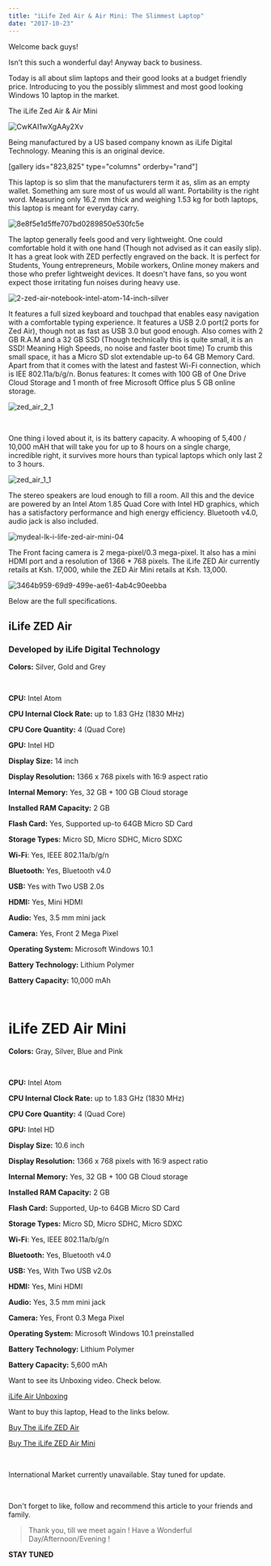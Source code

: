 ```yaml
---
title: "iLife Zed Air & Air Mini: The Slimmest Laptop"
date: "2017-10-23"
---
```


Welcome back guys!

Isn't this such a wonderful day! Anyway back to business.

Today is all about slim laptops and their good looks at a budget friendly price. Introducing to you the possibly slimmest and most good looking Windows 10 laptop in the market.

The iLife Zed Air & Air Mini

![CwKAI1wXgAAy2Xv](images/cwkai1wxgaay2xv.jpg)

Being manufactured by a US based company known as iLife Digital Technology. Meaning this is an original device.

\[gallery ids="823,825" type="columns" orderby="rand"\]

This laptop is so slim that the manufacturers term it as, slim as an empty wallet. Something am sure most of us would all want. Portability is the right word. Measuring only 16.2 mm thick and weighing 1.53 kg for both laptops, this laptop is meant for everyday carry.

![8e8f5e1d5ffe707bd0289850e530fc5e](images/8e8f5e1d5ffe707bd0289850e530fc5e.jpg)

The laptop generally feels good and very lightweight. One could comfortable hold it with one hand (Though not advised as it can easily slip). It has a great look with ZED perfectly engraved on the back. It is perfect for Students, Young entrepreneurs, Mobile workers, Online money makers and those who prefer lightweight devices. It doesn't have fans, so you wont expect those irritating fun noises during heavy use.

![2-zed-air-notebook-intel-atom-14-inch-silver](images/2-zed-air-notebook-intel-atom-14-inch-silver.jpg)

It features a full sized keyboard and touchpad that enables easy navigation with a comfortable typing experience. It features a USB 2.0 port(2 ports for Zed Air), though not as fast as USB 3.0 but good enough. Also comes with 2 GB R.A.M and a 32 GB SSD (Though technically this is quite small, it is an SSD! Meaning High Speeds, no noise and faster boot time) To crumb this small space, it has a Micro SD slot extendable up-to 64 GB Memory Card. Apart from that it comes with the latest and fastest Wi-Fi connection, which is IEE 802.11a/b/g/n. Bonus features: It comes with 100 GB of One Drive Cloud Storage and 1 month of free Microsoft Office plus 5 GB online storage.

![zed_air_2_1](images/zed_air_2_11.png)

 

One thing i loved about it, is its battery capacity. A whooping of 5,400 / 10,000 mAH that will take you for up to 8 hours on a single charge, incredible right, it survives more hours than typical laptops which only last 2 to 3 hours.

![zed_air_1_1](images/zed_air_1_1.png)

The stereo speakers are loud enough to fill a room. All this and the device are powered by an Intel Atom 1.85 Quad Core with Intel HD graphics, which has a satisfactory performance and high energy efficiency. Bluetooth v4.0, audio jack is also included.

![mydeal-lk-i-life-zed-air-mini-04](images/mydeal-lk-i-life-zed-air-mini-04.jpg)

The Front facing camera is 2 mega-pixel/0.3 mega-pixel. It also has a mini HDMI port and a resolution of 1366 \* 768 pixels. The iLife ZED Air currently retails at Ksh. 17,000, while the ZED Air Mini retails at Ksh. 13,000.

![3464b959-69d9-499e-ae61-4ab4c90eebba](images/3464b959-69d9-499e-ae61-4ab4c90eebba.jpg)

Below are the full specifications.

## iLife ZED Air

### Developed by iLife Digital Technology

**Colors:** Silver, Gold and Grey

 

**CPU:** Intel Atom

**CPU Internal Clock Rate:** up to 1.83 GHz (1830 MHz)

**CPU Core Quantity:** 4 (Quad Core)

**GPU:** Intel HD

**Display Size:** 14 inch

**Display Resolution:** 1366 x 768 pixels with 16:9 aspect ratio

**Internal Memory:** Yes, 32 GB + 100 GB Cloud storage

**Installed RAM Capacity:** 2 GB

**Flash Card:** Yes, Supported up-to 64GB Micro SD Card

**Storage Types:** Micro SD, Micro SDHC, Micro SDXC

**Wi-Fi**: Yes, IEEE 802.11a/b/g/n

**Bluetooth:** Yes, Bluetooth v4.0

**USB:** Yes with Two USB 2.0s

**HDMI:** Yes, Mini HDMI

**Audio:** Yes, 3.5 mm mini jack

**Camera:** Yes, Front 2 Mega Pixel

**Operating System:** Microsoft Windows 10.1

**Battery Technology:** Lithium Polymer

**Battery Capacity:** 10,000 mAh

 

# iLife ZED Air Mini

**Colors:** Gray, Silver, Blue and Pink

 

**CPU:** Intel Atom

**CPU Internal Clock Rate:** up to 1.83 GHz (1830 MHz)

**CPU Core Quantity:** 4 (Quad Core)

**GPU:** Intel HD

**Display Size:** 10.6 inch

**Display Resolution:** 1366 x 768 pixels with 16:9 aspect ratio

**Internal Memory:** Yes, 32 GB + 100 GB Cloud storage

**Installed RAM Capacity:** 2 GB

**Flash Card:** Supported, Up-to 64GB Micro SD Card

**Storage Types:** Micro SD, Micro SDHC, Micro SDXC

**Wi-Fi**: Yes, IEEE 802.11a/b/g/n

**Bluetooth:** Yes, Bluetooth v4.0

**USB:** Yes, With Two USB v2.0s

**HDMI:** Yes, Mini HDMI

**Audio:** Yes, 3.5 mm mini jack

**Camera:** Yes, Front 0.3 Mega Pixel

**Operating System:** Microsoft Windows 10.1 preinstalled

**Battery Technology:** Lithium Polymer

**Battery Capacity:** 5,600 mAh

Want to see its Unboxing video. Check below.

[iLife Air Unboxing](https://www.youtube.com/watch?v=Vp0xXGUn0Kc)

Want to buy this laptop, Head to the links below.

[Buy The iLife ZED Air](http://c.jumia.io/?a=16624&c=9&p=r&E=kkYNyk2M4sk%3d&ckmrdr=https%3A%2F%2Fwww.jumia.co.ke%2Fzed-air-14-notebook-32gb-ssd-2gb-ram-intel-quad-core-windows-10-grey-ilife-mpg24934.html&utm_source=cake&utm_medium=affiliation&utm_campaign=16624&utm_term=)

[Buy The iLife ZED Air Mini](http://c.jumia.io/?a=16624&c=9&p=r&E=kkYNyk2M4sk%3d&ckmrdr=https%3A%2F%2Fwww.jumia.co.ke%2Fzed-air-mini-10.6-notebook-intel-quad-core-1.8-ghz-2gb-ram-32gb-ssd-windows-10-grey-ilife-mpg24936.html&utm_source=cake&utm_medium=affiliation&utm_campaign=16624&utm_term=)

 

International Market currently unavailable. Stay tuned for update.

 

Don't forget to like, follow and recommend this article to your friends and family.

> Thank you, till we meet again ! Have a Wonderful Day/Afternoon/Evening !

**STAY TUNED**
